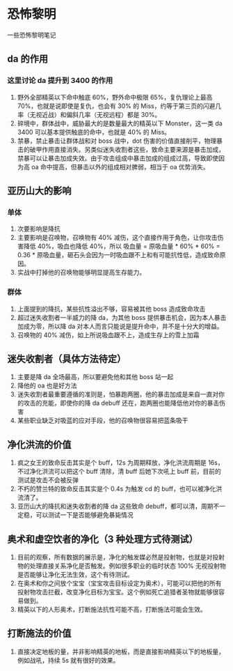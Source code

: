 # 恐怖黎明

一些恐怖黎明笔记

## da 的作用
### 这里讨论 da 提升到 3400 的作用
1. 野外全部精英以下命中触底 60%，野外命中极限 65%，复仇理论上最高 70%，也就是说即使是复仇，也会有 30% 的 Miss，约等于第三页的闪避几率（无视近战）和偏斜几率（无视远程）都是 30%。
1. 碎境中，群体战中，威胁最大的是数量最大的精英以下 Monster，这一类 da 3400 可以基本提供触底的命中，也就是 40% 的 Miss。
1. 禁暴，禁止暴击让群体战和对 boss 战中，dot 伤害的价值直接削平，物理暴击的破甲作用直接消失。另类似迷失收割者这些，致命主要来源是暴击加成，禁暴可以让暴击加成失效。由于攻击组成中暴击加成的组成过高，导致即使因为高 oa 命中提高，但暴击以外的组成相对脾弱，相当于 oa 优势消失。

## 亚历山大的影响
### 单体
1. 次要影响是降抗
1. 主要影响是召唤物，召唤物有 40% 减伤，这个直接作用于角色，让你攻击伤害降低 40%，吸血也降低 40%，所以 吸血量 = 原吸血量 * 60% * 60% = 0.36 * 原吸血量，砸石头会因为一时吸血跟不上和有可能抗性低，造成致命原因。
1. 实战中打掉他的召唤物能够明显提高生存能力。
### 群体
1. 上面提到的降抗，某些抗性溢出不够，容易被其他 boss 造成致命攻击
1. 超过迷失收割者一半威力的降 da，为其他 boss 提供暴击机会，因为本人暴击加成为零，所以降 da 对本人而言只能说是提升命中，并不是十分大的增益。
1. 召唤物的 40% 减伤，如上所说吸血跟不上，造成生存上的雪上加霜

## 迷失收割者（具体方法待定）
1. 主要是降 da 全场最高，所以要避免他和其他 boss 站一起
1. 降他的 oa 也是好方法
1. 迷失收割者最重要遵循的准则是，怕暴跑两圈，他的暴击加成是来自一直对你的攻击的充能，即使你的降 da debuff 还在，跑两圈也能降低他对你的暴击伤害
1. 某些职业缺乏对吸蓝的应对手段，他的召唤物很容易把蓝条吸干

## 净化洪流的价值
1. 疯之女王的致命反击其实是个 buff，12s 为周期释放，净化洪流周期是 16s，不过净化洪流可以把这个 buff 清除，清 buff 后她下次吼上 buff 前，目前的测试是攻击不会被反弹
1. 不朽的赞兰特的致命反击其实是个 0.4s 为触发 cd 的 buff，也可以被净化洪流清了。
1. 亚历山大的降抗和迷失收割者的降 da 这些致命 debuff，都可以清，周期不一定稳，可以测试一下是否能够避免暴毙情况

## 奥术和虚空饮者的净化（3 种处理方式待测试）
1. 目前的观察，所有数据的展示是，净化的触发媒必然是投射物，也就是对投射物的处理直接关系净化是否触发。例如很多职业的临时状态 100% 无视投射物是否能够让净化无法生效，这个有待测试。
1. 在奥术和你之间放个宝宝（宝宝攻击目标设定为奥术），可能可以把他的所有投射物攻击拦截，改变净化目标为宝宝。这个例如死亡追猎者圣物就能够很容易做到。
1. 精英以下的人形奥术，打断施法抗性可能不高，打断施法可能会生效。

## 打断施法的价值
1. 直接决定地板的量，并非影响精英的地板，而是直接影响精英以下的地板量，例如战吼，持续 5s 就有很好的效果。

